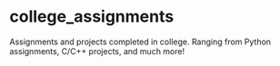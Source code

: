 # college_assignments
Assignments and projects completed in college. Ranging from Python assignments, C/C++ projects, and much more! 
